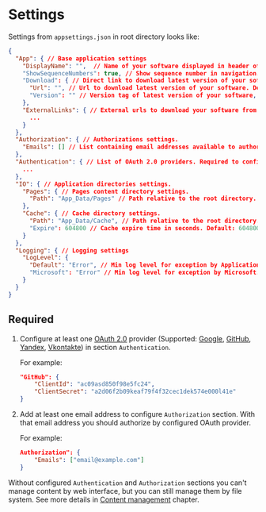 # Settings

Settings from `appsettings.json` in root directory looks like:

```json
{
  "App": { // Base application settings
    "DisplayName": "",  // Name of your software displayed in header of site. Default if empty: Documentor.
    "ShowSequenceNumbers": true, // Show sequence number in navigation. Default: true.
    "Download": { // Direct link to download latest version of your software.
      "Url": "", // Url to download latest version of your software. Default: empty.
      "Version": "" // Version tag of latest version of your software, for example v1.0.0. Default: empty.
    },
    "ExternalLinks": { // External urls to download your software from any package managers .
      ...
    }
  },
  "Authorization": { // Authorizations settings.
    "Emails": [] // List containing email addresses available to authorize. Required to configure.
  },
  "Authentication": { // List of OAuth 2.0 providers. Required to configure at least one provider.
    ...
  },
  "IO": { // Application directories settings.
    "Pages": { // Pages content directory settings.
      "Path": "App_Data/Pages" // Path relative to the root directory. Will be created if it does not exist. Default: Pages.
    },
    "Cache": { // Cache directory settings.
      "Path": "App_Data/Cache", // Path relative to the root directory. Will be created if it does not exist. Default: Cache.
      "Expire": 604800 // Cache expire time in seconds. Default: 604800 (7 days).
    }
  },
  "Logging": { // Logging settings
    "LogLevel": {
      "Default": "Error", // Min log level for exception by Application. Default: Error
      "Microsoft": "Error" // Min log level for exception by Microsoft.*. Default: Error
    }
  }
}
```

## Required
1. Configure at least one [OAuth 2.0](https://oauth.net/2/) provider (Supported: [Google](https://developers.google.com/identity/protocols/OAuth2), [GitHub](https://developer.github.com/apps/building-oauth-apps/authorizing-oauth-apps/), [Yandex](https://tech.yandex.ru/oauth/), [Vkontakte](https://vk.com/dev/authentication)) in section `Authentication`.

	For example:
	```json
	"GitHub": {
		"ClientId": "ac09asd850f98e5fc24",
		"ClientSecret": "a2d06f2b09keaf79f4f32cec1dek574e000l41e"
	}
	```

2. Add at least one email address to configure `Authorization` section. With that email address you should authorize by configured OAuth provider.

	For example:
	```json
	Authorization": {
		"Emails": ["email@example.com"] 
	}
	```

Without configured `Authentication` and `Authorization` sections you can't manage content by web interface, but you can still manage them by file system. See more details in [Content management](/Content-management) chapter.